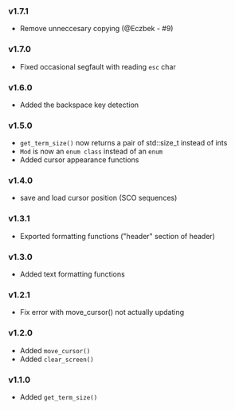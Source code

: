 ### v1.7.1
* Remove unneccesary copying (@Eczbek - #9)

### v1.7.0
* Fixed occasional segfault with reading `esc` char

### v1.6.0
* Added the backspace key detection

### v1.5.0
*  `get_term_size()` now returns a pair of std::size_t instead of ints
* `Mod` is now an `enum class` instead of an `enum`
* Added cursor appearance functions

### v1.4.0
* save and load cursor position (SCO sequences)

### v1.3.1
* Exported formatting functions ("header" section of header)

### v1.3.0
* Added text formatting functions

### v1.2.1
* Fix error with move_cursor() not actually updating

### v1.2.0
* Added  `move_cursor()`
* Added  `clear_screen()`

### v1.1.0
* Added `get_term_size()`

